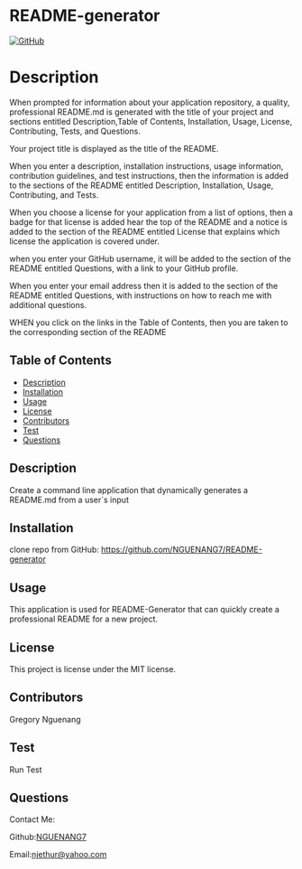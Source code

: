 # README-generator


[![GitHub](https://img.shields.io/github/license/NGUENANG7/README-Generator?logo=MIT&style=plastic)](https://github.com/BB/undefined)

# Description

When prompted for information about your application repository, a quality, professional README.md is generated with the title of 
your project and sections entitled Description,Table of Contents, Installation, Usage, License, Contributing, Tests, and Questions.

Your project title is displayed as the title of the README.

When you enter a description, installation instructions, usage information, contribution guidelines, and test instructions, then the 
information is added to the sections of the README entitled Description, Installation, Usage, Contributing, and Tests.

When you choose a license for your application from a list of options, then a badge for that license is added hear the top of the README
and a notice is added to the section of the README entitled License that explains which license the application is covered under.

when you enter your GitHub username, it will be added to the section of the README entitled Questions, with a link to your GitHub profile.

When you enter your email address then it is added to the section of the README entitled Questions, with instructions on how to reach me with additional questions.

WHEN you click on the links in the Table of Contents, then you are taken to the corresponding section of the README


## Table of Contents
* [Description](#description)
* [Installation](#installation)
* [Usage](#usage)
* [License](#license)
* [Contributors](#contributors)
* [Test](#test)
* [Questions](#questions)

## Description
Create a command line application that dynamically generates a README.md from a user`s input

## Installation 
clone repo from GitHub: https://github.com/NGUENANG7/README-generator

## Usage 
This application is used for README-Generator that can quickly create a professional README for a new project.

## License
This project is license under the MIT license.

## Contributors
Gregory Nguenang

## Test
Run Test

## Questions
Contact Me:

Github:[NGUENANG7](https://github.com/NGUENANG7)

Email:[njethur@yahoo.com](https://github.com/NGUENANG7)
